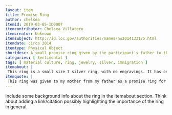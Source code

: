 ```yaml
---
layout: item
title: Promise Ring
author: chelsea
itemid: 2019-03-05-ID0007
itemcontributor: Chelsea Villatoro
itemcreator: Unknown
itemsubject: http://id.loc.gov/authorities/names/no2014133175.html
itemdate: circa 2014
itemtype: Physical Object
shortdesc: A small promise ring given by the participant's father to the participant's mother upon leaving for America after getting married.
categories: [ Sentimental ]
tags: [ material culture, ring, jewelry, silver, immigration ]
itemabout: |
 This ring is a small size 7 silver ring, with no engravings. It has one bigger white diamond on top, with a two sets of smaller diamond trios around it. 
itemquote: |
 This ring was given to my mother from my father as a promise ring for when he came to America from El Salvador for the first time since they had gotten married.
---
```


Include some background info about the ring in the itemabout section. Think about adding a link/citation possibly highlighting
the importance of the ring in general.
